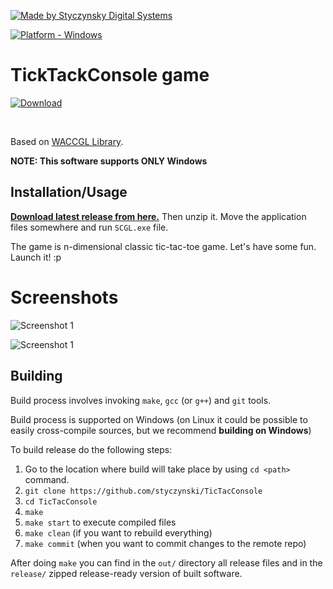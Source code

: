 [![Made by Styczynsky Digital Systems][badge sts]][link styczynski]

[![Platform - Windows][badge support windows]][link styczynski]


# TickTackConsole game
 [![Download][badge download]
][link download latest]

&nbsp;

Based on [WACCGL Library][link waccgl].

**NOTE: This software supports ONLY Windows**

## Installation/Usage
**[Download latest release from here.][link download latest]**
Then unzip it. Move the application files somewhere and run `SCGL.exe` file.

The game is n-dimensional classic tic-tac-toe game.
Let's have some fun.
Launch it! :p

# Screenshots

![Screenshot 1][screenshot 1]

![Screenshot 1][screenshot 2]

## Building
Build process involves invoking  `make`, `gcc` (or `g++`) and `git` tools.

Build process is supported on Windows (on Linux it could be possible to easily cross-compile sources, but we recommend **building on Windows**)

To build release do the following steps:

 1. Go to the location where build will take place by using `cd <path>` command.
 2. `git clone https://github.com/styczynski/TicTacConsole`
 3. `cd TicTacConsole`
 4. `make`
 5. `make start` to execute compiled files
 6. `make clean` (if you want to rebuild everything)
 7. `make commit` (when you want to commit changes to the remote repo)

After doing `make` you can find in the `out/` directory all release files
 and in the `release/` zipped release-ready version of built software.  

[badge download]: https://img.shields.io/badge/-download_me!-green.svg?style=flat-square&logoWidth=10&logo=data%3Aimage%2Fpng%3Bbase64%2CiVBORw0KGgoAAAANSUhEUgAAABkAAAArCAYAAACNWyPFAAAABmJLR0QA%2FwD%2FAP%2BgvaeTAAAACXBIWXMAAA7DAAAOwwHHb6hkAAAAB3RJTUUH4AgTDjEFFOXcpQAAAM1JREFUWMPt2EsOgzAMBFDPJHD%2F80Jid1G1KpR8SqKu7C2QJzwWsoCZSWedb0Tvg5Q%2FlCOOOOKII4444ogjjvxW8bTjYtK57zNTSoCdNm5VBcmRhdua7SJpKaXhN2hmEmO0fd%2BnANXgl2WxbduGAVUFVbUY9rquPVARyDmDpJCktKBK66pACOE5Ia%2FhUlUhaTPm9xM4ZEJScs6YDXwFH0IYgq6Ay%2Bm6C5WAQyYXo9edUQ2oIr1Q5TPUh4iImJkAsMI1AO3O4u4fiV5AROQBGVB7Fu2akxMAAAAASUVORK5CYII%3D

[badge support windows]: https://img.shields.io/badge/platform-windows-blue.svg?style=flat-square&logoWidth=20&logo=data%3Aimage%2Fpng%3Bbase64%2CiVBORw0KGgoAAAANSUhEUgAAABgAAAAYCAYAAADgdz34AAAABmJLR0QA%2FwD%2FAP%2BgvaeTAAAACXBIWXMAAA7EAAAOxAGVKw4bAAAAB3RJTUUH4AgSEisSipueyAAAAHBJREFUSMdjZKA2WPv%2BPzKXkSxDiuf%2FZ7AKIEopbgsW3v%2FPwCOA4AcLMqK7jhjAQo4mUgATA43BqAWjFlADiCvQ1HjsuXNJIwPD%2BgmMtLMAGyCzqBhNRaMWDAELWBiCBRmJrcDJy2hUaj1Q3wIiLQcAUjQgoD1kMJYAAAAASUVORK5CYII%3D

[badge sts]: https://img.shields.io/badge/-styczynsky_digital_systems-blue.svg?style=flat-square&logoWidth=20&logo=data%3Aimage%2Fpng%3Bbase64%2CiVBORw0KGgoAAAANSUhEUgAAABYAAAAXCAYAAAAP6L%2BeAAAABmJLR0QA%2FwD%2FAP%2BgvaeTAAAACXBIWXMAAA7DAAAOwwHHb6hkAAAAB3RJTUUH4AgSEh0nVTTLngAAAB1pVFh0Q29tbWVudAAAAAAAQ3JlYXRlZCB3aXRoIEdJTVBkLmUHAAAAm0lEQVQ4y2Pc%2Bkz2PwMNAAs2wVMzk4jSbJY%2BD6ccEwONACMsKIh1JSEgbXKeQdr4PO1cPPQMZiGkoC7bkCQD7%2Fx7znDn35AOClK9PEJSBbNYAJz999UGrOLocsM0KHB5EZ%2FXPxiVMDAwMDD8SP3DwJA6kFka5hJCQOBcDwMDAwPDm3%2FbGBj%2BbR8tNrFUTbiAB8tknHI7%2FuTilAMA9aAwA8miDpgAAAAASUVORK5CYII%3D

[screenshot 1]: https://raw.githubusercontent.com/styczynski/TicTacConsole/master/screenshots/game.png
[screenshot 2]: https://raw.githubusercontent.com/styczynski/TicTacConsole/master/screenshots/info_screen.png

[link styczynski]: http://styczynski.in
[link sts]: http://styczynski.in
[link waccgl]: https://github.com/styczynski/waccgl
[link download latest]: https://github.com/styczynski/TicTacConsole/raw/release/release/SCGL.zip
